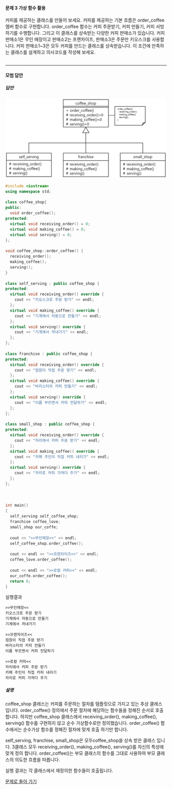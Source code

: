 #### 문제 3 가상 함수 활용
커피를 제공하는 클래스를 만들어 보세요. 커피를 제공하는 기본 흐름은 order_coffee 멤버 함수로 구현합니다. order_coffee 함수는 커피 주문받기, 커피 만들기, 커피 서빙하기를 수행합니다. 그리고 이 클래스를 상속받는 다양한 커피 판매소가 있습니다. 커피 판매소1은 무인 매장이고 판매소2는 프랜차이즈, 판매소3은 주문만 키오스크를 사용합니다. 커피 판매소1~3은 모두 커피를 만드는 클래스를 상속받습니다. 이 조건에 만족하는 클래스를 설계하고 의사코드를 작성해 보세요.
<br/><br/>

---


#### 모범 답안
##### 답안
![](coffee_shop.png)
```cpp
#include <iostream>
using namespace std;

class coffee_shop{
public:
  void order_coffee();
protected:
  virtual void receiving_order() = 0;
  virtual void making_coffee() = 0;
  virtual void serving() = 0;
};

void coffee_shop::order_coffee() {
  receiving_order();
  making_coffee();
  serving();
}

class self_serving : public coffee_shop {
protected:
  virtual void receiving_order() override {
    cout << "키오스크로 주문 받기" << endl;
  };
  virtual void making_coffee() override {
    cout << "기계에서 자동으로 만들기" << endl;
  };
  virtual void serving() override {
    cout << "기계에서 꺼내가기" << endl;
  };
};

class franchise : public coffee_shop {
protected:
  virtual void receiving_order() override {
    cout << "점원이 직접 주문 받기" << endl;
  };
  virtual void making_coffee() override {
    cout << "바리스타의 커피 만들기" << endl;
  };
  virtual void serving() override {
    cout << "이름 부르면서 커피 전달하기" << endl;
  };
};

class small_shop : public coffee_shop {
protected:
  virtual void receiving_order() override {
    cout << "자리에서 커피 주문 받기" << endl;
  };
  virtual void making_coffee() override {
    cout << "카페 주인이 직접 커피 내리기" << endl;
  };
  virtual void serving() override {
    cout << "자리로 커피 가져다 주기" << endl;
  };
};



int main()
{
  self_serving self_coffee_shop;
  franchise coffee_love;
  small_shop our_coffe;

  cout << ">>무인매장<<" << endl;
  self_coffee_shop.order_coffee();
 
  cout << endl << ">>프랜차이즈<<" << endl;
  coffee_love.order_coffee();

  cout << endl << ">>로컬 커피<<" << endl;
  our_coffe.order_coffee();
  return 0;
}
```

실행결과
```
>>무인매장<<
키오스크로 주문 받기
기계에서 자동으로 만들기
기계에서 꺼내가기

>>프랜차이즈<<
점원이 직접 주문 받기
바리스타의 커피 만들기
이름 부르면서 커피 전달하기

>>로컬 커피<<
자리에서 커피 주문 받기
카페 주인이 직접 커피 내리기
자리로 커피 가져다 주기
```
##### 설명
coffee_shop 클래스는 커피를 주문하는 절차를 템플릿으로 가지고 있는 추상 클래스 입니다. order_coffee() 정의에서 주문 절차에 해당하는 함수들을 정해진 순서로 호출합니다. 하지만 coffee_shop 클래스에서 receiving_order(), making_coffee(), serving() 함수를 구현하지 않고 순수 가상함수로만 정의했습니다. order_coffee() 함수에서는 순수가상 함수를 정해진 절차에 맞게 호출 하기만 합니다.

self_serving, franchise, small_shop은 모두coffee_shop을 상속 받은 클래스 입니다. 3클래스 모두 receiving_order(), making_coffee(), serving()를 자신의 특성에 맞게 정의 합니다. order_coffee()는 부모 클래스의 함수를 그대로 사용하여 부모 클래스의 의도한 흐름을 따릅니다.

실행 결과는 각 클래스에서 재정의한 함수들이 호출됩니다.

[문제로 돌아 가기](README.md "문제로 돌아 가기")
